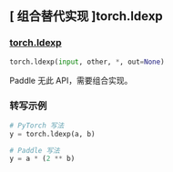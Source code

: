 ## [ 组合替代实现 ]torch.ldexp

### [torch.ldexp](https://pytorch.org/docs/stable/generated/torch.ldexp.html#torch.ldexp)

```python
torch.ldexp(input, other, *, out=None)
```

Paddle 无此 API，需要组合实现。

### 转写示例

```python
# PyTorch 写法
y = torch.ldexp(a, b)

# Paddle 写法
y = a * (2 ** b)
```
